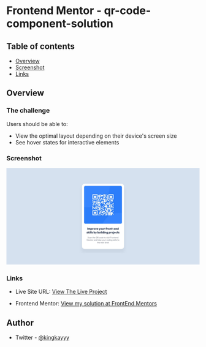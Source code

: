 # Frontend Mentor - qr-code-component-solution

## Table of contents

- [Overview](#overview)
- [Screenshot](#screenshot)
- [Links](#links)

## Overview

### The challenge

Users should be able to:

- View the optimal layout depending on their device's screen size
- See hover states for interactive elements

### Screenshot

![](./screenshot.jpg)

### Links

- Live Site URL: [View The Live Project](https://devukay.github.io/qr-code-challange/)

- Frontend Mentor: [View my solution at FrontEnd Mentors](https://www.frontendmentor.io/solutions/responsive-css-grid-adSd6VgSts)

## Author

- Twitter - [@kingkayyy](https://twitter.com/kingkayyy)
